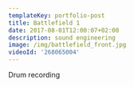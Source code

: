 ```yaml
---
templateKey: portfolio-post
title: Battlefield 1
date: 2017-08-01T12:00:07+02:00
description: sound engineering
image: /img/battlefield_front.jpg
videoId: '268065004'
---
```

Drum recording
